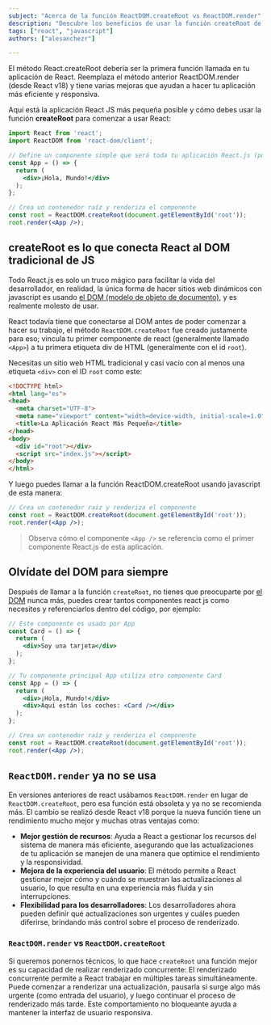 ```yaml
---
subject: "Acerca de la función ReactDOM.createRoot vs ReactDOM.render"
description: "Descubre los beneficios de usar la función createRoot de React, introducida en React v18, mientras exploramos su papel en reemplazar ReactDOM.render"
tags: ["react", "javascript"]
authors: ["alesanchezr"]

---
```


El método React.createRoot debería ser la primera función llamada en tu aplicación de React. Reemplaza el método anterior ReactDOM.render (desde React v18) y tiene varias mejoras que ayudan a hacer tu aplicación más eficiente y responsiva.

Aquí está la aplicación React JS más pequeña posible y cómo debes usar la función **createRoot** para comenzar a usar React:

```jsx
import React from 'react';
import ReactDOM from 'react-dom/client';

// Define un componente simple que será toda tu aplicación React.js (por ahora)
const App = () => {
  return (
    <div>¡Hola, Mundo!</div>
  );
};

// Crea un contenedor raíz y renderiza el componente
const root = ReactDOM.createRoot(document.getElementById('root'));
root.render(<App />);
```

## createRoot es lo que conecta React al DOM tradicional de JS

Todo React.js es solo un truco mágico para facilitar la vida del desarrollador, en realidad, la única forma de hacer sitios web dinámicos con javascript es usando [el DOM (modelo de objeto de documento)](https://4geeks.com/es/lesson/que-es-el-dom-document-object-model), y es realmente molesto de usar.

React todavía tiene que conectarse al DOM antes de poder comenzar a hacer su trabajo, el método `ReactDOM.createRoot` fue creado justamente para eso; vincula tu primer componente de react (generalmente llamado `<App>`) a tu primera etiqueta div de HTML (generalmente con el id `root`).

Necesitas un sitio web HTML tradicional y casi vacío con al menos una etiqueta `<div>` con el ID `root` como este:

```html
<!DOCTYPE html>
<html lang="es">
<head>
  <meta charset="UTF-8">
  <meta name="viewport" content="width=device-width, initial-scale=1.0">
  <title>La Aplicación React Más Pequeña</title>
</head>
<body>
  <div id="root"></div>
  <script src="index.js"></script>
</body>
</html>
```

Y luego puedes llamar a la función ReactDOM.createRoot usando javascript de esta manera:

```jsx
// Crea un contenedor raíz y renderiza el componente
const root = ReactDOM.createRoot(document.getElementById('root'));
root.render(<App />);
```

> Observa cómo el componente `<App />` se referencia como el primer componente React.js de esta aplicación.

## Olvídate del DOM para siempre

Después de llamar a la función `createRoot`, no tienes que preocuparte por [el DOM](https://4geeks.com/technology/the-dom) nunca más, puedes crear tantos componentes react js como necesites y referenciarlos dentro del código, por ejemplo:

```jsx
// Este componente es usado por App
const Card = () => {
  return (
    <div>Soy una tarjeta</div>
  );
};

// Tu componente principal App utiliza otro componente Card
const App = () => {
  return (
    <div>¡Hola, Mundo!</div>
    <div>Aquí están los coches: <Card /></div>
  );
};

// Crea un contenedor raíz y renderiza el componente
const root = ReactDOM.createRoot(document.getElementById('root'));
root.render(<App />);
```

## `ReactDOM.render` ya no se usa

En versiones anteriores de react usábamos `ReactDOM.render` en lugar de `ReactDOM.createRoot`, pero esa función está obsoleta y ya no se recomienda más. El cambio se realizó desde React v18 porque la nueva función tiene un rendimiento mucho mejor y muchas otras ventajas como:

- **Mejor gestión de recursos**: Ayuda a React a gestionar los recursos del sistema de manera más eficiente, asegurando que las actualizaciones de tu aplicación se manejen de una manera que optimice el rendimiento y la responsividad.
- **Mejora de la experiencia del usuario**: El método permite a React gestionar mejor cómo y cuándo se muestran las actualizaciones al usuario, lo que resulta en una experiencia más fluida y sin interrupciones.
- **Flexibilidad para los desarrolladores**: Los desarrolladores ahora pueden definir qué actualizaciones son urgentes y cuáles pueden diferirse, brindando más control sobre el proceso de renderizado.

### `ReactDOM.render` vs `ReactDOM.createRoot`

Si queremos ponernos técnicos, lo que hace `createRoot` una función mejor es su capacidad de realizar renderizado concurrente: El renderizado concurrente permite a React trabajar en múltiples tareas simultáneamente. Puede comenzar a renderizar una actualización, pausarla si surge algo más urgente (como entrada del usuario), y luego continuar el proceso de renderizado más tarde. Este comportamiento no bloqueante ayuda a mantener la interfaz de usuario responsiva.

